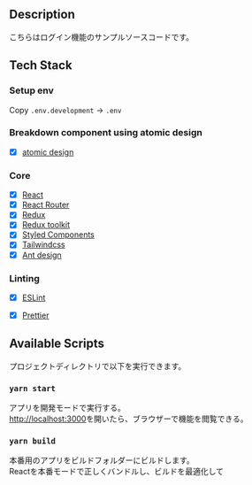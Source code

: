 ## Description

こちらはログイン機能のサンプルソースコードです。

## Tech Stack

### Setup env
Copy `.env.development` -> `.env`

### Breakdown component using atomic design
- [x] [atomic design](https://bradfrost.com/blog/post/atomic-web-design/)

### Core

- [x] [React](https://facebook.github.io/react/)
- [x] [React Router](https://github.com/ReactTraining/react-router)
- [x] [Redux](https://redux.js.org/)
- [x] [Redux toolkit](https://redux-toolkit.js.org/)
- [x] [Styled Components](https://styled-components.com/)
- [x] [Tailwindcss](https://tailwindcss.com/)
- [x] [Ant design](https://ant.design/)

### Linting

- [x] [ESLint](https://eslint.org/)
- [x] [Prettier](https://prettier.io/)


## Available Scripts

プロジェクトディレクトリで以下を実行できます。

### `yarn start`

アプリを開発モードで実行する。\
[http://localhost:3000](http://localhost:3000)を開いたら、ブラウザーで機能を閲覧できる。

### `yarn build`

本番用のアプリをビルドフォルダーにビルドします。\
Reactを本番モードで正しくバンドルし、ビルドを最適化して
